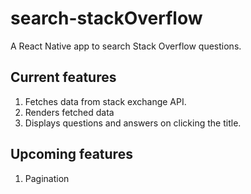# search-stackOverflow
A React Native app to search Stack Overflow questions.

## Current features
1. Fetches data from stack exchange API.
2. Renders fetched data
3. Displays questions and answers on clicking the title.

## Upcoming features
1. Pagination

